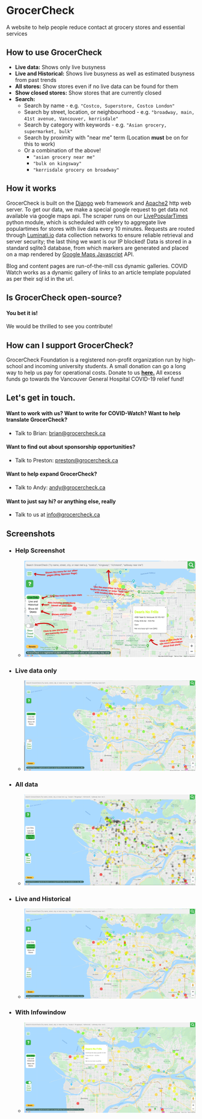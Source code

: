 # GrocerCheck

A website to help people reduce contact at grocery stores and essential services

## How to use GrocerCheck

- **Live data:** Shows only live busyness
- **Live and Historical:** Shows live busyness as well as estimated busyness from past trends
- **All stores:** Show stores even if no live data can be found for them
- **Show closed stores:** Show stores that are currently closed
- **Search:**
    - Search by name - e.g. `"Costco, Superstore, Costco London"`
    - Search by street, location, or neighbourhood - e.g. `"broadway, main, 41st avenue, Vancouver, kerrisdale"`
    - Search by category with keywords - e.g. `"Asian grocery, supermarket, bulk"`
    - Search by proximity with "near me" term (Location **must** be on for this to work)
    - Or a combination of the above!
        - `"asian grocery near me"`
        - `"bulk on kingsway"`
        - `"kerrisdale grocery on broadway"`

## How it works
GrocerCheck is built on the <a href="https://github.com/django/django">Django</a> web framework and <a href="https://github.com/apache">Apache2</a> http web server. To get our data, we make a special google request to get data not available via google maps api. The scraper runs on our <a href="https://github.com/GrocerCheck/LivePopularTimes">LivePopularTimes</a> python module, which is scheduled with celery to aggregate live populartimes for stores with live data every 10 minutes. Requests are routed through <a href="https://luminati.io/?affiliate=ref_5eaf77edc7669177ab3b82b5">Luminati.io</a> data collection networks to ensure reliable retrieval and server security; the last thing we want is our IP blocked! Data is stored in a standard sqlite3 database, from which markers are generated and placed on a map rendered by <a href="https://cloud.google.com/maps-platform/">Google Maps Javascript</a> API.

Blog and content pages are run-of-the-mill css dynamic galleries.
COVID Watch works as a dynamic gallery of links to an article template populated as per their sql id in the url.

## Is GrocerCheck open-source?
#### **You bet it is!**
We would be thrilled to see you contribute!

## How can I support GrocerCheck?
GrocerCheck Foundation is a registered non-profit organization run by high-school and incoming university students. A small donation can go a long way to help us pay for operational costs. Donate to us <a style="font-weight: bold;" href="https://www.paypal.com/cgi-bin/webscr?cmd=_s-xclick&hosted_button_id=CTEMURSS3HR94&source=url">here.</a> All excess funds go towards the Vancouver General Hospital COVID-19 relief fund!

## Let's get in touch.
#### Want to work with us? Want to write for COVID-Watch? Want to help translate GrocerCheck?
- Talk to Brian: brian@grocercheck.ca
#### Want to find out about sponsorship opportunities?
- Talk to Preston: preston@grocercheck.ca
#### Want to help expand GrocerCheck?
- Talk to Andy: andy@grocercheck.ca
#### Want to just say hi? or anything else, really
- Talk to us at info@grocercheck.ca

## Screenshots
- ### Help Screenshot
    - <img src="https://raw.githubusercontent.com/GrocerCheck/GrocerCheck/master/grocercheck/map/static/images/tutorial.png">

- ### Live data only
    - <img src="https://raw.githubusercontent.com/GrocerCheck/GrocerCheck/master/content/liveonly.png">

- ### All data
    - <img src ="https://raw.githubusercontent.com/GrocerCheck/GrocerCheck/master/content/all.png">

- ### Live and Historical
    - <img src = "https://raw.githubusercontent.com/GrocerCheck/GrocerCheck/master/content/liveandhistorical.png">

- ### With Infowindow
    - <img src = "https://raw.githubusercontent.com/GrocerCheck/GrocerCheck/master/content/livewithinfowindow.png">

